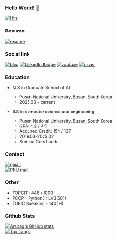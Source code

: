 ### Hello World! 👋

<!--
**minchoCoin/minchoCoin** is a ✨ _special_ ✨ repository because its `README.md` (this file) appears on your GitHub profile.

Here are some ideas to get you started:

- 🔭 I’m currently working on ...
- 🌱 I’m currently learning ...
- 👯 I’m looking to collaborate on ...
- 🤔 I’m looking for help with ...
- 💬 Ask me about ...
- 📫 How to reach me: ...
- 😄 Pronouns: ...
- ⚡ Fun fact: ...
-->
[![Hits](https://hits.seeyoufarm.com/api/count/incr/badge.svg?url=https%3A%2F%2Fgithub.com%2FminchoCoin&count_bg=%23159488&title_bg=%23555555&icon=&icon_color=%23E7E7E7&title=hits&edge_flat=false)](https://hits.seeyoufarm.com)

### Resume
[![resume](https://img.shields.io/badge/RESUME-gray?logo=readme&style=flat&logoColor=white)](https://minchocoin.github.io/resume/)

### Social link
[![blog](http://img.shields.io/badge/BLOG-beige??style=flat&logo=github&logoColor=black)](https://minchocoin.github.io/)
[![LinkedIn Badge](http://img.shields.io/badge/-LinkedIn-0072b1?style=flat&logo=readdotcv)](https://www.linkedin.com/in/taehun-kim-351185350/)
[![youtube](http://img.shields.io/badge/Youtube-red?style=flat&logo=youtube&logoColor=white)](https://www.youtube.com/@taehunkim_coding)
[![naver](http://img.shields.io/badge/Naver_blog-2DB400?style=flat&logo=naver&logoColor=white)](https://m.blog.naver.com/0508taehun)
### Education
- M.S in Graduate School of AI
  - Pusan National University, Busan, South Korea
  - 2025.03 - current

- B.S in computer science and engineering
  - Pusan National University, Busan, South Korea
  - GPA: 4.2 / 4.5
  - Acquired Credit: 154 / 137
  - 2019.03-2025.02
  - Summa Cum Laude

### Contact
<a href="mailto:taehun5508@gmail.com">
        <img alt="gmail" src="https://img.shields.io/badge/-taehun5508@gmail.com-d14836?style=flat-square&logo=Gmail&logoColor=white"> 
    </a>
    <br>
<a href="mailto:bigteach0508@pusan.ac.kr">
        <img alt="PNU mail" src="https://img.shields.io/badge/-bigteach0508@pusan.ac.kr-005baa?style=flat-square&logo=Gmail&logoColor=white"> 
    </a>
    
### Other
- TOPCIT : 448 / 1000
- PCCP - Python3 : LV3(681)
- TOEIC Speaking - 140(IH)
### Github Stats

[![Anurag's GitHub stats](https://github-readme-stats.vercel.app/api?username=minchoCoin&theme=vue-dark)](https://github.com/anuraghazra/github-readme-stats)
<br>
[![Top Langs](https://github-readme-stats.vercel.app/api/top-langs/?username=minchoCoin&theme=vue-dark&langs_count=10&layout=compact&exclude_repo=minchoCoin.github.io,stt-service,deep-learning-programming)](https://github.com/anuraghazra/github-readme-stats)
